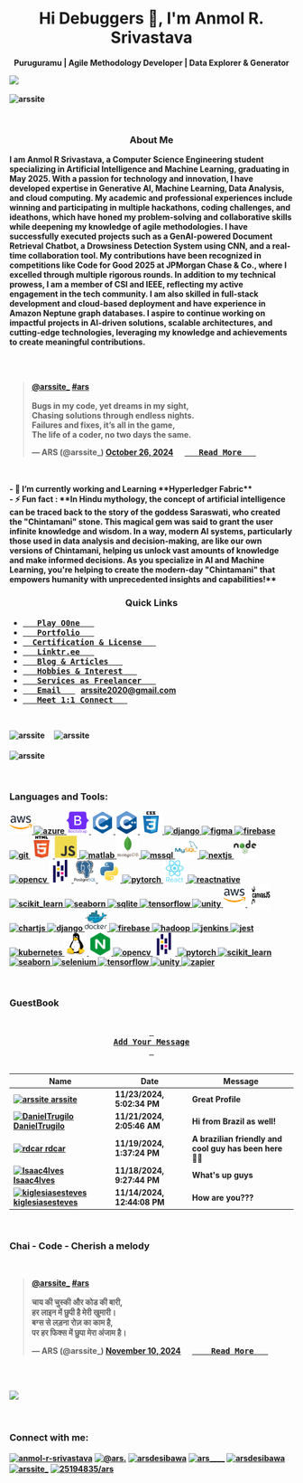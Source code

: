 <h1 align="center">Hi Debuggers 👋, I'm Anmol R. Srivastava</h1> 
<p align="center"><b>Puruguramu | Agile Methodology Developer | Data Explorer & Generator</p>
<img src="biogif.gif">


<p align="left"> <img src="https://komarev.com/ghpvc/?username=arssite&label=Profile%20views&color=0e75b6&style=flat" alt="arssite" /> </p>

<!---<p align="left"> <a href="https://github.com/ryo-ma/github-profile-trophy"><img src="https://github-profile-trophy.vercel.app/?username=arssite" alt="arssite" /></a> </p>
--->
<p align="left"> <a href="https://twitter.com/" target="blank"><img src="https://img.shields.io/twitter/follow/?logo=twitter&style=for-the-badge" alt="" /></a> </p>

<h3 align="center">About Me<br></h3>
<p>
I am Anmol R Srivastava, a Computer Science Engineering student specializing in Artificial Intelligence and Machine Learning, graduating in May 2025. With a passion for technology and innovation, I have developed expertise in Generative AI, Machine Learning, Data Analysis, and cloud computing. My academic and professional experiences include winning and participating in multiple hackathons, coding challenges, and ideathons, which have honed my problem-solving and collaborative skills while deepening my knowledge of agile methodologies.
I have successfully executed projects such as a GenAI-powered Document Retrieval Chatbot, a Drowsiness Detection System using CNN, and a real-time collaboration tool. My contributions have been recognized in competitions like Code for Good 2025 at JPMorgan Chase & Co., where I excelled through multiple rigorous rounds.
In addition to my technical prowess, I am a member of CSI and IEEE, reflecting my active engagement in the tech community. I am also skilled in full-stack development and cloud-based deployment and have experience in Amazon Neptune graph databases.
I aspire to continue working on impactful projects in AI-driven solutions, scalable architectures, and cutting-edge technologies, leveraging my knowledge and achievements to create meaningful contributions. </p><br>
<br>
<blockquote class="twitter-tweet"><p lang="en" dir="ltr"><a href="https://twitter.com/arssite_?ref_src=twsrc%5Etfw">@arssite_</a> <a href="https://twitter.com/hashtag/ars?src=hash&amp;ref_src=twsrc%5Etfw">#ars</a><br><br>Bugs in my code, yet dreams in my sight,<br>Chasing solutions through endless nights.<br>Failures and fixes, it’s all in the game,<br>The life of a coder, no two days the same.</p>&mdash; ARS (@arssite_) <a href="https://twitter.com/arssite_/status/1850212192651469062?ref_src=twsrc%5Etfw">October 26, 2024</a> &nbsp;&nbsp;&nbsp;&nbsp; <a href="https://twitter.com/arssite_"><kbd> &nbsp;&nbsp; Read More   &nbsp;&nbsp; </a></kbd></blockquote>
<br>

<br>
- 🔭 I’m currently working and Learning **Hyperledger Fabric**
  <br>
- ⚡ Fun fact :   **In Hindu mythology, the concept of artificial intelligence can be traced back to the story of the goddess Saraswati, who created the "Chintamani" stone. This magical gem was said to grant the user infinite knowledge and wisdom. In a way, modern AI systems, particularly those used in data analysis and decision-making, are like our own versions of Chintamani, helping us unlock vast amounts of knowledge and make informed decisions. As you specialize in AI and Machine Learning, you're helping to create the modern-day "Chintamani" that empowers humanity with unprecedented insights and capabilities!**
  <br>
  
  <h3 align="center">Quick Links <br></h3>

-  <a href="https://oonearssite.netlify.app/"><kbd> &nbsp;&nbsp; Play O0ne  &nbsp;&nbsp; </a></kbd>
-  <a href="https://arssiteportfolio.netlify.app/"><kbd> &nbsp;&nbsp; Portfolio  &nbsp;&nbsp; </a></kbd>
- <a href="https://arssite.github.io/ars_profile/"><kbd> &nbsp;&nbsp;Certification & License &nbsp;&nbsp;</kbd></a> 
- <a href="https://linktr.ee/anmol.r.srivastava"><kbd> &nbsp;&nbsp; Linktr.ee  &nbsp;&nbsp; </a></kbd>
- <a href="https://medium.com/@ars."><kbd> &nbsp;&nbsp; Blog & Articles  &nbsp;&nbsp; </a></kbd>
-  <a href="https://oonearssite.netlify.app/#hobbies"><kbd> &nbsp;&nbsp; Hobbies & Interest  &nbsp;&nbsp; </a></kbd>
- <a href="https://arssiteportfolio.netlify.app/#services"><kbd> &nbsp;&nbsp; Services as Freelancer  &nbsp;&nbsp; </a></kbd>
- <a href="mailto:name@email.com"><kbd>&nbsp;&nbsp; Email&nbsp;&nbsp; </a></kbd> &nbsp;&nbsp; **arssite2020@gmail.com**
- <a href="https://topmate.io/anmol_r_srivastava"><kbd> &nbsp;&nbsp; Meet 1:1 Connect  &nbsp;&nbsp; </a></kbd> 




<br>
<p ><img align="center" src="https://github-readme-stats.vercel.app/api/top-langs?username=arssite&show_icons=true&locale=en&layout=compact" alt="arssite" />&nbsp;&nbsp;&nbsp;
&nbsp;<img align="center" src="https://github-readme-stats.vercel.app/api?username=arssite&show_icons=true&locale=en" alt="arssite" /><br><br><img align="center" src="https://github-readme-streak-stats.herokuapp.com/?user=arssite&" alt="arssite" /></p>

</p>
<br>

<h3 align="left">Languages and Tools:</h3>
<p align="left"> <a href="https://aws.amazon.com" target="_blank" rel="noreferrer"> <img src="https://raw.githubusercontent.com/devicons/devicon/master/icons/amazonwebservices/amazonwebservices-original-wordmark.svg" alt="aws" width="40" height="40"/> </a> <a href="https://azure.microsoft.com/en-in/" target="_blank" rel="noreferrer"> <img src="https://www.vectorlogo.zone/logos/microsoft_azure/microsoft_azure-icon.svg" alt="azure" width="40" height="40"/> </a> <a href="https://getbootstrap.com" target="_blank" rel="noreferrer"> <img src="https://raw.githubusercontent.com/devicons/devicon/master/icons/bootstrap/bootstrap-plain-wordmark.svg" alt="bootstrap" width="40" height="40"/> </a> <a href="https://www.cprogramming.com/" target="_blank" rel="noreferrer"> <img src="https://raw.githubusercontent.com/devicons/devicon/master/icons/c/c-original.svg" alt="c" width="40" height="40"/> </a> <a href="https://www.w3schools.com/cpp/" target="_blank" rel="noreferrer"> <img src="https://raw.githubusercontent.com/devicons/devicon/master/icons/cplusplus/cplusplus-original.svg" alt="cplusplus" width="40" height="40"/> </a> <a href="https://www.w3schools.com/css/" target="_blank" rel="noreferrer"> <img src="https://raw.githubusercontent.com/devicons/devicon/master/icons/css3/css3-original-wordmark.svg" alt="css3" width="40" height="40"/> </a> <a href="https://www.djangoproject.com/" target="_blank" rel="noreferrer"> <img src="https://cdn.worldvectorlogo.com/logos/django.svg" alt="django" width="40" height="40"/> </a> <a href="https://www.figma.com/" target="_blank" rel="noreferrer"> <img src="https://www.vectorlogo.zone/logos/figma/figma-icon.svg" alt="figma" width="40" height="40"/> </a> <a href="https://firebase.google.com/" target="_blank" rel="noreferrer"> <img src="https://www.vectorlogo.zone/logos/firebase/firebase-icon.svg" alt="firebase" width="40" height="40"/> </a>  <a href="https://git-scm.com/" target="_blank" rel="noreferrer"> <img src="https://www.vectorlogo.zone/logos/git-scm/git-scm-icon.svg" alt="git" width="40" height="40"/> </a> <a href="https://www.w3.org/html/" target="_blank" rel="noreferrer"> <img src="https://raw.githubusercontent.com/devicons/devicon/master/icons/html5/html5-original-wordmark.svg" alt="html5" width="40" height="40"/> </a> <a href="https://developer.mozilla.org/en-US/docs/Web/JavaScript" target="_blank" rel="noreferrer"> <img src="https://raw.githubusercontent.com/devicons/devicon/master/icons/javascript/javascript-original.svg" alt="javascript" width="40" height="40"/> </a> <a href="https://www.mathworks.com/" target="_blank" rel="noreferrer"> <img src="https://upload.wikimedia.org/wikipedia/commons/2/21/Matlab_Logo.png" alt="matlab" width="40" height="40"/> </a> <a href="https://www.mongodb.com/" target="_blank" rel="noreferrer"> <img src="https://raw.githubusercontent.com/devicons/devicon/master/icons/mongodb/mongodb-original-wordmark.svg" alt="mongodb" width="40" height="40"/> </a> <a href="https://www.microsoft.com/en-us/sql-server" target="_blank" rel="noreferrer"> <img src="https://www.svgrepo.com/show/303229/microsoft-sql-server-logo.svg" alt="mssql" width="40" height="40"/> </a> <a href="https://www.mysql.com/" target="_blank" rel="noreferrer"> <img src="https://raw.githubusercontent.com/devicons/devicon/master/icons/mysql/mysql-original-wordmark.svg" alt="mysql" width="40" height="40"/> </a> <a href="https://nextjs.org/" target="_blank" rel="noreferrer"> <img src="https://cdn.worldvectorlogo.com/logos/nextjs-2.svg" alt="nextjs" width="40" height="40"/> </a> <a href="https://nodejs.org" target="_blank" rel="noreferrer"> <img src="https://raw.githubusercontent.com/devicons/devicon/master/icons/nodejs/nodejs-original-wordmark.svg" alt="nodejs" width="40" height="40"/> </a> <a href="https://opencv.org/" target="_blank" rel="noreferrer"> <img src="https://www.vectorlogo.zone/logos/opencv/opencv-icon.svg" alt="opencv" width="40" height="40"/> </a> <a href="https://pandas.pydata.org/" target="_blank" rel="noreferrer"> <img src="https://raw.githubusercontent.com/devicons/devicon/2ae2a900d2f041da66e950e4d48052658d850630/icons/pandas/pandas-original.svg" alt="pandas" width="40" height="40"/> </a> <a href="https://www.postgresql.org" target="_blank" rel="noreferrer"> <img src="https://raw.githubusercontent.com/devicons/devicon/master/icons/postgresql/postgresql-original-wordmark.svg" alt="postgresql" width="40" height="40"/> </a> <a href="https://www.python.org" target="_blank" rel="noreferrer"> <img src="https://raw.githubusercontent.com/devicons/devicon/master/icons/python/python-original.svg" alt="python" width="40" height="40"/> </a> <a href="https://pytorch.org/" target="_blank" rel="noreferrer"> <img src="https://www.vectorlogo.zone/logos/pytorch/pytorch-icon.svg" alt="pytorch" width="40" height="40"/> </a> <a href="https://reactjs.org/" target="_blank" rel="noreferrer"> <img src="https://raw.githubusercontent.com/devicons/devicon/master/icons/react/react-original-wordmark.svg" alt="react" width="40" height="40"/> </a> <a href="https://reactnative.dev/" target="_blank" rel="noreferrer"> <img src="https://reactnative.dev/img/header_logo.svg" alt="reactnative" width="40" height="40"/> </a> <a href="https://scikit-learn.org/" target="_blank" rel="noreferrer"> <img src="https://upload.wikimedia.org/wikipedia/commons/0/05/Scikit_learn_logo_small.svg" alt="scikit_learn" width="40" height="40"/> </a> <a href="https://seaborn.pydata.org/" target="_blank" rel="noreferrer"> <img src="https://seaborn.pydata.org/_images/logo-mark-lightbg.svg" alt="seaborn" width="40" height="40"/> </a> <a href="https://www.sqlite.org/" target="_blank" rel="noreferrer"> <img src="https://www.vectorlogo.zone/logos/sqlite/sqlite-icon.svg" alt="sqlite" width="40" height="40"/> </a> <a href="https://www.tensorflow.org" target="_blank" rel="noreferrer"> <img src="https://www.vectorlogo.zone/logos/tensorflow/tensorflow-icon.svg" alt="tensorflow" width="40" height="40"/> </a> <a href="https://unity.com/" target="_blank" rel="noreferrer"> <img src="https://www.vectorlogo.zone/logos/unity3d/unity3d-icon.svg" alt="unity" width="40" height="40"/> </a>  <a href="https://aws.amazon.com" target="_blank" rel="noreferrer"> <img src="https://raw.githubusercontent.com/devicons/devicon/master/icons/amazonwebservices/amazonwebservices-original-wordmark.svg" alt="aws" width="40" height="40"/> </a> <a href="https://canvasjs.com" target="_blank" rel="noreferrer"> <img src="https://raw.githubusercontent.com/Hardik0307/Hardik0307/master/assets/canvasjs-charts.svg" alt="canvasjs" width="40" height="40"/> </a> <a href="https://www.chartjs.org" target="_blank" rel="noreferrer"> <img src="https://www.chartjs.org/media/logo-title.svg" alt="chartjs" width="40" height="40"/> </a> <a href="https://www.djangoproject.com/" target="_blank" rel="noreferrer"> <img src="https://cdn.worldvectorlogo.com/logos/django.svg" alt="django" width="40" height="40"/> </a> <a href="https://www.docker.com/" target="_blank" rel="noreferrer"> <img src="https://raw.githubusercontent.com/devicons/devicon/master/icons/docker/docker-original-wordmark.svg" alt="docker" width="40" height="40"/> </a> <a href="https://firebase.google.com/" target="_blank" rel="noreferrer"> <img src="https://www.vectorlogo.zone/logos/firebase/firebase-icon.svg" alt="firebase" width="40" height="40"/> </a> <a href="https://hadoop.apache.org/" target="_blank" rel="noreferrer"> <img src="https://www.vectorlogo.zone/logos/apache_hadoop/apache_hadoop-icon.svg" alt="hadoop" width="40" height="40"/> </a> <a href="https://www.jenkins.io" target="_blank" rel="noreferrer"> <img src="https://www.vectorlogo.zone/logos/jenkins/jenkins-icon.svg" alt="jenkins" width="40" height="40"/> </a> <a href="https://jestjs.io" target="_blank" rel="noreferrer"> <img src="https://www.vectorlogo.zone/logos/jestjsio/jestjsio-icon.svg" alt="jest" width="40" height="40"/> </a> <a href="https://kubernetes.io" target="_blank" rel="noreferrer"> <img src="https://www.vectorlogo.zone/logos/kubernetes/kubernetes-icon.svg" alt="kubernetes" width="40" height="40"/> </a> <a href="https://www.linux.org/" target="_blank" rel="noreferrer"> <img src="https://raw.githubusercontent.com/devicons/devicon/master/icons/linux/linux-original.svg" alt="linux" width="40" height="40"/> </a> <a href="https://www.nginx.com" target="_blank" rel="noreferrer"> <img src="https://raw.githubusercontent.com/devicons/devicon/master/icons/nginx/nginx-original.svg" alt="nginx" width="40" height="40"/> </a> <a href="https://opencv.org/" target="_blank" rel="noreferrer"> <img src="https://www.vectorlogo.zone/logos/opencv/opencv-icon.svg" alt="opencv" width="40" height="40"/> </a> <a href="https://pandas.pydata.org/" target="_blank" rel="noreferrer"> <img src="https://raw.githubusercontent.com/devicons/devicon/2ae2a900d2f041da66e950e4d48052658d850630/icons/pandas/pandas-original.svg" alt="pandas" width="40" height="40"/> </a> <a href="https://pytorch.org/" target="_blank" rel="noreferrer"> <img src="https://www.vectorlogo.zone/logos/pytorch/pytorch-icon.svg" alt="pytorch" width="40" height="40"/> </a> <a href="https://scikit-learn.org/" target="_blank" rel="noreferrer"> <img src="https://upload.wikimedia.org/wikipedia/commons/0/05/Scikit_learn_logo_small.svg" alt="scikit_learn" width="40" height="40"/> </a> <a href="https://seaborn.pydata.org/" target="_blank" rel="noreferrer"> <img src="https://seaborn.pydata.org/_images/logo-mark-lightbg.svg" alt="seaborn" width="40" height="40"/> </a> <a href="https://www.selenium.dev" target="_blank" rel="noreferrer"> <img src="https://raw.githubusercontent.com/detain/svg-logos/780f25886640cef088af994181646db2f6b1a3f8/svg/selenium-logo.svg" alt="selenium" width="40" height="40"/> </a> <a href="https://www.tensorflow.org" target="_blank" rel="noreferrer"> <img src="https://www.vectorlogo.zone/logos/tensorflow/tensorflow-icon.svg" alt="tensorflow" width="40" height="40"/> </a> <a href="https://unity.com/" target="_blank" rel="noreferrer"> <img src="https://www.vectorlogo.zone/logos/unity3d/unity3d-icon.svg" alt="unity" width="40" height="40"/> </a> <a href="https://zapier.com" target="_blank" rel="noreferrer"> <img src="https://www.vectorlogo.zone/logos/zapier/zapier-icon.svg" alt="zapier" width="40" height="40"/> </a> </p>
<br>
<h3 align="left">GuestBook</h3>
<br>
<div align="center">
<a href="https://github.com/arssite/arssite/issues/#issuecomment-new" class="button icon add"><kbd> <br>Add Your Message<br> </kbd><br><br></a> 
</div>

<!-- Guestbook -->
| Name | Date | Message |
|---|---|---|
| <a href="https://github.com/arssite"><img width="24" src="https://avatars.githubusercontent.com/u/91518669?s=24&u=d6eea26068f1b2ec5775cc0ec97a8e375e38ca46&v=4" alt="arssite" /> arssite</a> |11/23/2024, 5:02:34 PM|Great Profile|
| <a href="https://github.com/DanielTrugilo"><img width="24" src="https://avatars.githubusercontent.com/u/19625406?s=24&u=2e525227e77a7aa4ab4e4a6b76cce2e29b4c8c01&v=4" alt="DanielTrugilo" /> DanielTrugilo</a> |11/21/2024, 2:05:46 AM|Hi from Brazil as well!|
| <a href="https://github.com/rdcar"><img width="24" src="https://avatars.githubusercontent.com/u/65754712?s=24&u=6f294547f8cb5c221542601a79edfaaacf63f8a8&v=4" alt="rdcar" /> rdcar</a> |11/19/2024, 1:37:24 PM|A brazilian friendly and cool guy has been here 👋🏻|
| <a href="https://github.com/Isaac4lves"><img width="24" src="https://avatars.githubusercontent.com/u/147288252?s=24&u=8400f0c6496860ee154f639628f4ad8278b7204c&v=4" alt="Isaac4lves" /> Isaac4lves</a> |11/18/2024, 9:27:44 PM|What's up guys|
| <a href="https://github.com/kiglesiasesteves"><img width="24" src="https://avatars.githubusercontent.com/u/145323549?s=24&u=194d5abe5471d734cbb36f1c9c2d0f4cb1397100&v=4" alt="kiglesiasesteves" /> kiglesiasesteves</a> |11/14/2024, 12:44:08 PM|How are you???|
<!-- /Guestbook -->

<br>
<h3 align="left">Chai - Code - Cherish a melody</h3>
<br>

<blockquote class="twitter-tweet"><p lang="hi" dir="ltr"><a href="https://twitter.com/arssite_?ref_src=twsrc%5Etfw">@arssite_</a> <a href="https://twitter.com/hashtag/ars?src=hash&amp;ref_src=twsrc%5Etfw">#ars</a><br><br>चाय की चुस्की और कोड की बारी,<br>हर लाइन में छुपी है मेरी खुमारी।<br>बग्स से लड़ना रोज़ का काम है, <br>पर हर फिक्स में छुपा मेरा अंजाम है।<br>
</p>&mdash; ARS (@arssite_) <a href="https://twitter.com/arssite_/status/1855641551755411593?ref_src=twsrc%5Etfw">November 10, 2024</a>&nbsp;&nbsp;&nbsp;&nbsp;&nbsp;&nbsp;<a href="https://twitter.com/arssite_"><kbd> &nbsp;&nbsp; Read More   &nbsp;&nbsp; </a></kbd></blockquote> 
<br><br>

<p align="left">
  <img src="https://spotify-recently-played-readme.vercel.app/api?user=11147618695&count=5">
</p>
<br>


<h3 align="left">Connect with me:</h3>
<p align="left">
<a href="https://linkedin.com/in/anmol-r-srivastava" target="blank"><img align="center" src="https://raw.githubusercontent.com/rahuldkjain/github-profile-readme-generator/master/src/images/icons/Social/linked-in-alt.svg" alt="anmol-r-srivastava" height="30" width="40" /></a>
<a href="https://medium.com/@ars." target="blank"><img align="center" src="https://raw.githubusercontent.com/rahuldkjain/github-profile-readme-generator/master/src/images/icons/Social/medium.svg" alt="@ars." height="30" width="40" /></a>
<a href="https://www.codechef.com/users/arssite" target="blank"><img align="center" src="https://cdn.jsdelivr.net/npm/simple-icons@3.1.0/icons/codechef.svg" alt="arsdesibawa" height="30" width="40" /></a>
<a href="https://www.hackerrank.com/ars____" target="blank"><img align="center" src="https://raw.githubusercontent.com/rahuldkjain/github-profile-readme-generator/master/src/images/icons/Social/hackerrank.svg" alt="ars____" height="30" width="40" /></a>
<a href="https://auth.geeksforgeeks.org/user/arsdesibawa" target="blank"><img align="center" src="https://raw.githubusercontent.com/rahuldkjain/github-profile-readme-generator/master/src/images/icons/Social/geeks-for-geeks.svg" alt="arsdesibawa" height="30" width="40" /></a> 
<a href="https://twitter.com/arssite_" target="blank"><img align="center" src="https://raw.githubusercontent.com/rahuldkjain/github-profile-readme-generator/master/src/images/icons/Social/twitter.svg" alt="arssite_" height="30" width="40" /></a>
<a href="https://stackoverflow.com/users/25194835/ars" target="blank"><img align="center" src="https://raw.githubusercontent.com/rahuldkjain/github-profile-readme-generator/master/src/images/icons/Social/stack-overflow.svg" alt="25194835/ars" height="30" width="40" /></a>
</p>

